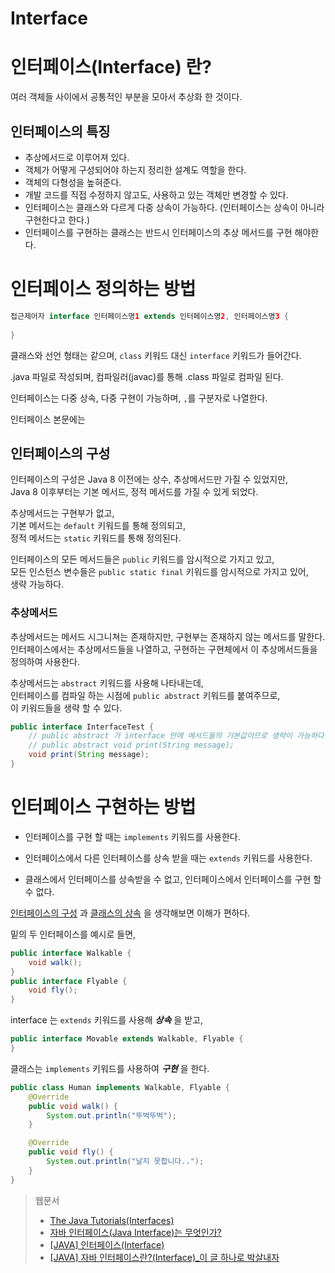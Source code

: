 Interface
===

# 인터페이스(Interface) 란?

여러 객체들 사이에서 공통적인 부분을 모아서 추상화 한 것이다.

## 인터페이스의 특징

- 추상메서드로 이루어져 있다.
- 객체가 어떻게 구성되어야 하는지 정리한 설계도 역할을 한다.
- 객체의 다형성을 높혀준다.
- 개발 코드를 직접 수정하지 않고도, 사용하고 있는 객체만 변경할 수 있다.
- 인터페이스는 클래스와 다르게 다중 상속이 가능하다. (인터페이스는 상속이 아니라 구현한다고 한다.)
- 인터페이스를 구현하는 클래스는 반드시 인터페이스의 추상 메서드를 구현 해야한다.


# 인터페이스 정의하는 방법

```java
접근제어자 interface 인터페이스명1 extends 인터페이스명2, 인터페이스명3 {
    
}
```

클래스와 선언 형태는 같으며, `class` 키워드 대신 `interface` 키워드가 들어간다.

.java 파일로 작성되며, 컴파일러(javac)를 통해 .class 파일로 컴파일 된다.

인터페이스는 다중 상속, 다중 구현이 가능하며, `,`를 구분자로 나열한다.

인터페이스 본문에는 

## 인터페이스의 구성

인터페이스의 구성은 Java 8 이전에는 상수, 추상메서드만 가질 수 있었지만,   
Java 8 이후부터는 기본 메서드, 정적 메서드를 가질 수 있게 되었다.

추상메서드는 구현부가 없고,   
기본 메서드는 `default` 키워드를 통해 정의되고,   
정적 메서드는 `static` 키워드를 통해 정의된다.

인터페이스의 모든 메서드들은 `public` 키워드를 암시적으로 가지고 있고,   
모든 인스턴스 변수들은 `public static final` 키워드를 암시적으로 가지고 있어,   
생략 가능하다.

### 추상메서드

추상메서드는 메서드 시그니쳐는 존재하지만, 구현부는 존재하지 않는 메서드를 말한다.   
인터페이스에서는 추상메서드들을 나열하고, 구현하는 구현체에서 이 추상메서드들을   
정의하여 사용한다.

추상메서드는 `abstract` 키워드를 사용해 나타내는데,   
인터페이스를 컴파일 하는 시점에 `public abstract` 키워드를 붙여주므로,   
이 키워드들을 생략 할 수 있다.

```java
public interface InterfaceTest {
    // public abstract 가 interface 안에 메서드들의 기본값이므로 생략이 가능하다.
    // public abstract void print(String message);
    void print(String message);
}
```

# 인터페이스 구현하는 방법

- 인터페이스를 구현 할 때는 `implements` 키워드를 사용한다.

- 인터페이스에서 다른 인터페이스를 상속 받을 때는 `extends` 키워드를 사용한다.

- 클래스에서 인터페이스를 상속받을 수 없고, 인터페이스에서 인터페이스를 구현 할 수 없다.

[인터페이스의 구성](#인터페이스의-구성) 과 [클래스의 상속](https://github.com/dbgusrb12/Java-Study/tree/study/6.Inheritance) 을 생각해보면 이해가 편하다.

밑의 두 인터페이스를 예시로 들면,

```java
public interface Walkable {
    void walk();
}
public interface Flyable {
    void fly();
}
```

interface 는 `extends` 키워드를 사용해 ***상속*** 을 받고,
```java
public interface Movable extends Walkable, Flyable {
}
```

클래스는 `implements` 키워드를 사용하여 ***구현*** 을 한다.
```java
public class Human implements Walkable, Flyable {
    @Override
    public void walk() {
        System.out.println("뚜벅뚜벅");
    }

    @Override
    public void fly() {
        System.out.println("날지 못합니다..");
    }
}
```


> 웹문서
> - [The Java Tutorials(Interfaces)](https://docs.oracle.com/javase/tutorial/java/IandI/createinterface.html)
> - [자바 인터페이스(Java Interface)는 무엇인가?](https://interconnection.tistory.com/129)
> - [[JAVA] 인터페이스(Interface)](https://velog.io/@codemcd/%EC%9D%B8%ED%84%B0%ED%8E%98%EC%9D%B4%EC%8A%A4Interface)
> - [[JAVA] 자바 인터페이스란?(Interface)_이 글 하나로 박살내자](https://limkydev.tistory.com/197)
